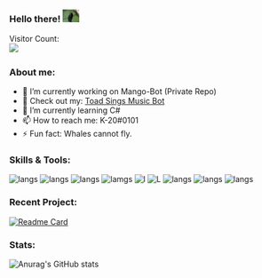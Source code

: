 ### Hello there! <img src="https://raw.githubusercontent.com/K-209/K-209/main/resources/tenor.gif" width="30px">
<p align="left"> 
    Visitor Count:<br>
  <img src="https://profile-counter.glitch.me/K-209/count.svg" />
</p>

### About me:
- 🔭 I’m currently working on Mango-Bot (Private Repo)
- 👀 Check out my: [Toad Sings Music Bot](https://github.com/K-209/Toad-Sings-Discord-Bot)
- 🌱 I’m currently learning C#
- 📫 How to reach me: K-20#0101
- ⚡ Fun fact: Whales cannot fly.

### Skills & Tools:
![langs](https://img.shields.io/badge/Python-FFD43B?style=for-the-badge&logo=python&logoColor=darkgreen)
![langs](https://img.shields.io/badge/CSharp-464EB8?style=for-the-badge&logo=csharp&logoColor=white)
![langs](https://img.shields.io/badge/CSS3-1572B6?style=for-the-badge&logo=css3&logoColor=white)
![lamgs](https://img.shields.io/badge/JavaScript-F7DF1E?style=for-the-badge&logo=javascript&logoColor=black)
![l](https://img.shields.io/badge/HTML5-E34F26?style=for-the-badge&logo=html5&logoColor=white)
![L](https://img.shields.io/badge/Node.js-43853D?style=for-the-badge&logo=nodedotjs&logoColor=white)
![langs](https://img.shields.io/badge/VSCode-808080?style=for-the-badge&logo=visualstudiocode&logoColor=blue)
![langs](https://img.shields.io/badge/Unity-EAEAEA?style=for-the-badge&logo=unity&logoColor=black)
![langs](https://img.shields.io/badge/Atom-58bf84?style=for-the-badge&logo=atom&logoColor=685c5c)

### Recent Project:
[![Readme Card](https://github-readme-stats.vercel.app/api/pin/?username=K-209&repo=Toad-Sings-Discord-Bot&theme=nightowl)](https://github.com/K-209/Toad-Sings-Discord-Bot) 

### Stats:
![Anurag's GitHub stats](https://github-readme-stats.vercel.app/api?username=K-209&show_icons=true&theme=nightowl)


